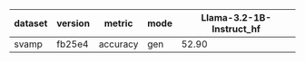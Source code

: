 | dataset | version | metric | mode | Llama-3.2-1B-Instruct_hf |
|----- | ----- | ----- | ----- | -----|
| svamp | fb25e4 | accuracy | gen | 52.90 |
